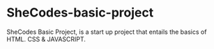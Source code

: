 # SheCodes-basic-project
SheCodes Basic Project, is a start up project that entails the basics of HTML. CSS &amp; JAVASCRIPT. 
